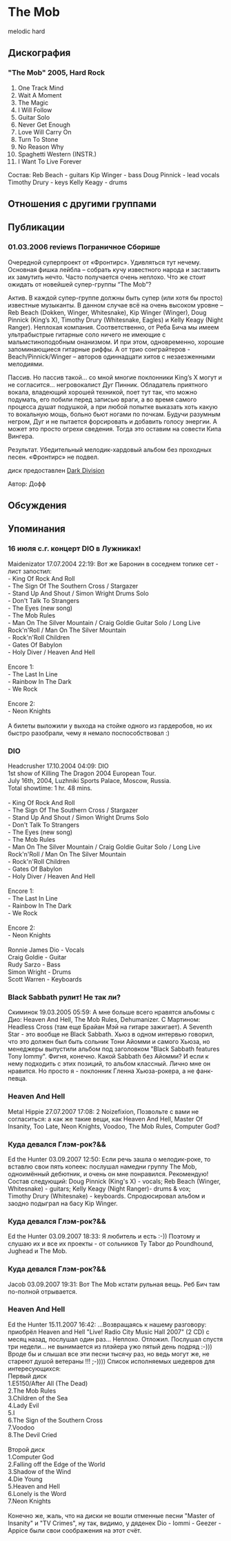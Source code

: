 # The Mob

melodic hard

## Дискография

### "The Mob" 2005, Hard Rock

1. One Track Mind 
2. Wait A Moment 
3. The Magic 
4. I Will Follow 
5. Guitar Solo 
6. Never Get Enough 
7. Love Will Carry On 
8. Turn To Stone 
9. No Reason Why 
10. Spaghetti Western (INSTR.) 
11. I Want To Live Forever

Состав: 
Reb Beach - guitars 
Kip Winger - bass 
Doug Pinnick - lead vocals 
Timothy Drury - keys 
Kelly Keagy - drums


## Отношения с другими группами


## Публикации

### 01.03.2006 reviews Пограничное Сборише

<P>Очередной суперпроект от «Фронтирс». Удивляться тут нечему. Основная фишка лейбла – собрать кучу известного народа и заставить их замутить нечто. Часто получается очень неплохо. Что же стоит ожидать от новейшей супер-группы “The Mob”?</P>
<P>Актив. В каждой супер-группе должны быть супер (или хотя бы просто) известные музыканты. В данном случае всё на очень высоком уровне – Reb Beach (Dokken, Winger, Whitesnake), Kip Winger (Winger), Doug Pinnick (King’s X), Timothy Drury (Whitesnake, Eagles) и Kelly Keagy (Night Ranger). Неплохая компания. Соответственно, от Реба Бича мы имеем ультрабыстрые гитарные соло ничего не имеющие с мальмстиноподобным онанизмом. И при этом, одновременно, хорошие запоминающиеся гитарные риффы. А от трио сонграйтеров - Beach/Pinnick/Winger – авторов одиннадцати хитов с незаезженными мелодиями.</P>
<P>Пассив. Но пассив такой… со мной многие поклонники King’s X могут и не согласится… негровокалист Дуг Пинник. Обладатель приятного вокала, владеющий хорошей техникой, поет тут так, что можно подумать, его побили перед записью враги, а во время самого процесса душат подушкой, а при любой попытке выказать хоть какую то вокальную мощь, больно бьют ногами по почкам. Будучи разумным негром, Дуг и не пытается форсировать и добавить голосу энергии. А может это просто огрехи сведения. Тогда это оставим на совести Кипа Вингера.</P>
<P>Результат.&nbsp;Убедительный мелодик-хардовый альбом без проходных песен. «Фронтирс» не подвел.</P>
<P>диск предоставлен <A href="http://www.darkdivision.ru/">Dark Division</A></P>
Автор: Дофф


## Обсуждения


## Упоминания

### 16 июля с.г. концерт DIO в Лужниках!

Maidenizator 17.07.2004 22:19:
Вот же Баронин в соседнем топике сет - лист запостил:<BR>- King Of Rock And Roll<BR>- The Sign Of The Southern Cross / Stargazer<BR>- Stand Up And Shout / Simon Wright Drums Solo<BR>- Don't Talk To Strangers<BR>- The Eyes (new song)<BR>- The Mob Rules<BR>- Man On The Silver Mountain / Craig Goldie Guitar Solo / Long Live Rock'n'Roll / Man On The Silver Mountain<BR>- Rock'n'Roll Children<BR>- Gates Of Babylon<BR>- Holy Diver / Heaven And Hell<BR><BR>Encore 1:<BR>- The Last In Line<BR>- Rainbow In The Dark<BR>- We Rock<BR><BR>Encore 2:<BR>- Neon Knights<BR><BR>А билеты выложили у выхода на стойке одного из гардеробов, но их быстро разобрали, чему я немало поспособствовал :)

### DIO

Headcrusher 17.10.2004 04:09:
DIO<BR>1st show of Killing The Dragon 2004 European Tour.<BR>July 16th, 2004, Luzhniki Sports Palace, Moscow, Russia.<BR>Total showtime: 1 hr. 48 mins.<BR><BR>- King Of Rock And Roll<BR>- The Sign Of The Southern Cross / Stargazer<BR>- Stand Up And Shout / Simon Wright Drums Solo<BR>- Don't Talk To Strangers<BR>- The Eyes (new song)<BR>- The Mob Rules<BR>- Man On The Silver Mountain / Craig Goldie Guitar Solo / Long Live Rock'n'Roll / Man On The Silver Mountain<BR>- Rock'n'Roll Children<BR>- Gates Of Babylon<BR>- Holy Diver / Heaven And Hell<BR><BR>Encore 1:<BR>- The Last In Line<BR>- Rainbow In The Dark<BR>- We Rock<BR><BR>Encore 2:<BR>- Neon Knights<BR><BR>Ronnie James Dio - Vocals<BR>Craig Goldie - Guitar<BR>Rudy Sarzo - Bass<BR>Simon Wright - Drums<BR>Scott Warren - Keyboards<BR>

### Black Sabbath рулит! Не так ли?

Скиминок 19.03.2005 05:59:
А мне больше всего нравятся альбомы с Дио: Heaven And Hell, The Mob Rules, Dehumanizer. С Мартином: Headless Cross (там еще Брайан Мэй на гитаре зажигает). А Seventh Star - это вообще не Black Sabbath. Хьюз в одном интервью говорил, что это должен был быть сольник Тони Айомми и самого Хьюза, но менеджеры выпустили альбом под заголовком "Black Sabbath features Tony Iommy". Фигня, конечно. Какой Sabbath без Айомми? И если к нему подходить с этих позиций, то альбом классный. Лично мне он нравится. Но просто я - поклонник Гленна Хьюза-рокера, а не фанк-певца.

### Heaven And Hell

Metal Hippie 27.07.2007 17:08:
2 Noizefixion, Позвольте с вами не согласиться: а как же такие вещи, как Heaven And Hell, Master Of Insanity, Too Late, Neon Knights, Voodoo, The Mob Rules, Computer God? 

### Куда девался Глэм-рок?&&

Ed the Hunter 03.09.2007 12:50:
Если речь зашла о мелодик-роке, то вставлю свои пять копеек: послушал намедни группу The Mob, одноимённый дебютник, и очень он мне понравился. Рекомендую! Состав следующий: Doug Pinnick (King's X) - vocals; Reb Beach (Winger, Whitesnake) - guitars; Kelly Keagy (Night Ranger)- drums & vox;<BR>Timothy Drury (Whitesnake) - keyboards. Cпродюсировал альбом и заодно подыграл на басу Kip Winger.<BR>

### Куда девался Глэм-рок?&&

Ed the Hunter 03.09.2007 18:33:
Я любитель и есть :-)) Поэтому и слушаю их и все их проекты - от cольников Ty Tabor до Poundhound, Jughead и The Mob.

### Куда девался Глэм-рок?&&

Jacob 03.09.2007 19:31:
Вот The Mob кстати рульная вещь. Реб Бич там по-полной отрывается.

### Heaven And Hell

Ed the Hunter 15.11.2007 16:42:
...Возвращаясь к нашему разговору: приобрёл Heaven and Hell "Live! Radio City Music Hall 2007" (2 СD) с месяц назад, послушал один раз... Неплохо. Отложил. Послушал спустя три недели... не вынимается из плэйера ужо пятый день подряд :-))) Вроде бы и слышал все эти песни тысячу раз, но ведь могут же, не стареют душой ветераны !!! ;-)))) Список исполняемых шедевров для интересующихся:<BR>Первый диск<BR>1.E5150/After All (The Dead)<BR>2.The Mob Rules<BR>3.Children of the Sea<BR>4.Lady Evil<BR>5.I<BR>6.The Sign of the Southern Cross<BR>7.Voodoo<BR>8.The Devil Cried<BR><BR>Второй диск<BR>1.Computer God<BR>2.Falling off the Edge of the World<BR>3.Shadow of the Wind<BR>4.Die Young<BR>5.Heaven and Hell<BR>6.Lonely is the Word<BR>7.Neon Knights<BR><BR>Конечно же, жаль, что на диски не вошли отменные песни "Master of Insanity" и "TV Crimes", ну так, видимо, у дяденек Dio - Iommi - Geezer - Appice были свои соображения на этот счёт.


